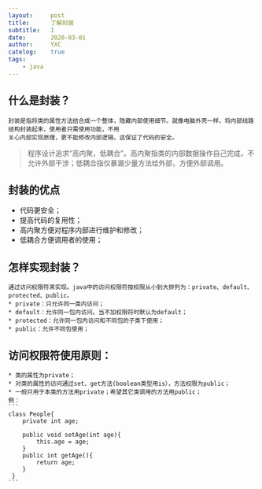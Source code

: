```yaml
---
layout:     post
title:      了解封装
subtitle:   1
date:       2020-03-01
author:     YXC
catelog:    true
tags:
    - java
---
```

## 什么是封装？
    封装是指将类的属性方法结合成一个整体，隐藏内部使用细节。就像电脑外壳一样，将内部线路结构封装起来，使用者只需使用功能，不用
    关心内部实现原理，更不能修改内部逻辑，这保证了代码的安全。
>程序设计追求“高内聚，低耦合”。高内聚指类的内部数据操作自己完成，不允许外部干涉；低耦合指仅暴漏少量方法给外部，方便外部调用。
## 封装的优点
   * 代码更安全；
   * 提高代码的复用性；
   * 高内聚方便对程序内部进行维护和修改；
   * 低耦合方便调用者的使用；
## 怎样实现封装？ 
    通过访问权限符来实现。java中的访问权限符按权限从小到大排列为：private、default、protected、public。
    * private：只允许同一类内访问；
    * default：允许同一包内访问。当不加权限符时默认为default；
    * protected：允许同一包内访问和不同包的子类下使用；
    * public：允许不同包使用；
## 访问权限符使用原则：
    * 类的属性为private；
    * 对类的属性的访问通过set、get方法(boolean类型用is），方法权限为public；
    * 一般只用于本类的方法用private；希望其它类调用的方法用public； 
    例：
    ```
    class People{
    	private int age;
	
		public void setAge(int age){
			this.age = age;
		}
		public int getAge(){
			return age;
		}
     }
    ```

